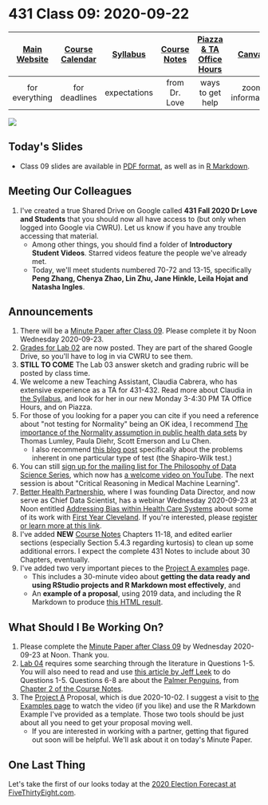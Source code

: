 # 431 Class 09: 2020-09-22

[Main Website](https://thomaselove.github.io/431/) | [Course Calendar](https://thomaselove.github.io/431/calendar.html) | [Syllabus](https://thomaselove.github.io/431-2020-syllabus/) | [Course Notes](https://thomaselove.github.io/431-notes/) | [Piazza & TA Office Hours](https://thomaselove.github.io/431/contact.html) | [Canvas](https://canvas.case.edu) | [Data and Code](https://thomaselove.github.io/431/data_index.html)
:-----------: | :--------------: | :----------: | :---------: | :-------------: | :-----------: | :------------:
for everything | for deadlines | expectations | from Dr. Love | ways to get help | zoom information | for downloads

![](https://github.com/THOMASELOVE/431-2020/blob/master/classes/class09/images/normalitytesttweet.png)

## Today's Slides

- Class 09 slides are available in [PDF format](https://github.com/THOMASELOVE/431-2020/blob/master/classes/class09/431_class-09-slides_2020.pdf), as well as in [R Markdown](https://github.com/THOMASELOVE/431-2020/blob/master/classes/class09/431_class-09-slides_2020.Rmd).

## Meeting Our Colleagues

1. I've created a true Shared Drive on Google called **431 Fall 2020 Dr Love and Students** that you should now all have access to (but only when logged into Google via CWRU). Let us know if you have any trouble accessing that material.
    - Among other things, you should find a folder of **Introductory Student Videos**. Starred videos feature the people we've already met. 
    - Today, we'll meet students numbered 70-72 and 13-15, specifically **Peng Zhang, Chenya Zhao, Lin Zhu, Jane Hinkle, Leila Hojat and Natasha Ingles**.

## Announcements

1. There will be a [Minute Paper after Class 09](https://github.com/THOMASELOVE/431-2020/tree/master/minutepapers). Please complete it by Noon Wednesday 2020-09-23.
2. [Grades for Lab 02](https://bit.ly/431-2020-grades) are now posted. They are part of the shared Google Drive, so you'll have to log in via CWRU to see them.
3. **STILL TO COME** The Lab 03 answer sketch and grading rubric will be posted by class time.
4. We welcome a new Teaching Assistant, Claudia Cabrera, who has extensive experience as a TA for 431-432. Read more about Claudia in [the Syllabus](https://thomaselove.github.io/431-2020-syllabus/), and look for her in our new Monday 3-4:30 PM TA Office Hours, and on Piazza.
5. For those of you looking for a paper you can cite if you need a reference about "not testing for Normality" being an OK idea, I recommend [The importance of the Normality assumption in public health data sets](https://pubmed.ncbi.nlm.nih.gov/11910059/) by Thomas Lumley, Paula Diehr, Scott Emerson and Lu Chen.
    - I also recommend [this blog post](https://notstatschat.rbind.io/2019/02/09/what-have-i-got-against-the-shapiro-wilk-test/) specifically about the problems inherent in one particular type of test (the Shapiro-Wilk test.) 
6. You can still [sign up for the mailing list for The Philosophy of Data Science Series](https://docs.google.com/forms/d/1YDZUkLmzIiujcaEVl3JkjIffKSwK_orFMjEkkyLvFUQ/), which now has [a welcome video on YouTube](https://www.youtube.com/watch?v=yeHEfHN39Cc). The next session is about "Critical Reasoning in Medical Machine Learning".
7. [Better Health Partnership](http://betterhealthpartnership.org/), where I was founding Data Director, and now serve as Chief Data Scientist, has a webinar Wednesday 2020-09-23 at Noon entitled [Addressing Bias within Health Care Systems](http://betterhealthpartnership.org/convening_2020_date5.asp) about some of its work with [First Year Cleveland](https://www.firstyearcleveland.org/). If you're interested, please [register or learn more at this link](http://betterhealthpartnership.org/convening_2020_date5.asp). 
8. I've added **NEW** [Course Notes](https://thomaselove.github.io/431-notes/) Chapters 11-18, and edited earlier sections (especially Section 5.4.3 regarding kurtosis) to clean up some additional errors. I expect the complete 431 Notes to include about 30 Chapters, eventually.
9. I've added two very important pieces to the [Project A examples](https://thomaselove.github.io/431-2020-projectA/examples.html) page.
    - This includes a 30-minute video about **getting the data ready and using RStudio projects and R Markdown most effectively**, and 
    - An **example of a proposal**, using 2019 data, and including the R Markdown to produce [this HTML result](https://rpubs.com/TELOVE/projA-proposal-example-431-2020).

## What Should I Be Working On?

1. Please complete the [Minute Paper after Class 09](https://github.com/THOMASELOVE/431-2020/tree/master/minutepapers) by Wednesday 2020-09-23 at Noon. Thank you.
2. [Lab 04](https://github.com/THOMASELOVE/431-2020/blob/master/labs/lab04/lab04.md) requires some searching through the literature in Questions 1-5. You will also need to read and use [this article by Jeff Leek](https://fivethirtyeight.com/features/a-formula-for-decoding-health-news/) to do Questions 1-5. Questions 6-8 are about the [Palmer Penguins](https://github.com/allisonhorst/palmerpenguins), from [Chapter 2 of the Course Notes](https://thomaselove.github.io/431-notes/looking-at-the-palmer-penguins.html).
3. The [Project A](https://thomaselove.github.io/431-2020-projectA/) Proposal, which is due 2020-10-02. I suggest a visit to [the Examples page](https://thomaselove.github.io/431-2020-projectA/examples.html) to watch the video (if you like) and use the R Markdown Example I've provided as a template. Those two tools should be just about all you need to get your proposal moving well.
    - If you are interested in working with a partner, getting that figured out soon will be helpful. We'll ask about it on today's Minute Paper.

## One Last Thing

Let's take the first of our looks today at the [2020 Election Forecast at FiveThirtyEight.com](https://projects.fivethirtyeight.com/2020-election-forecast/).


